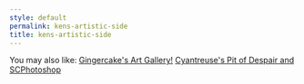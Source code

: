 ```yaml
---
style: default
permalink: kens-artistic-side
title: kens-artistic-side
---
```

You may also like:
[Gingercake's Art Gallery!](http://scp-wiki.net/gingercake-s-art-gallery)
[Cyantreuse's Pit of Despair and SCPhotoshop](http://scp-wiki.net/sexycontainmentprocedures)